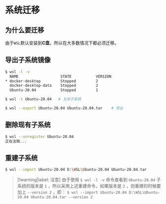 # 系统迁移

## 为什么要迁移

由于`WSL`默认安装到**C盘**，所以在大多数情况下都必须迁移。

## 导出子系统镜像

```bash
$ wsl -l -v
  NAME                   STATE           VERSION
* docker-desktop         Stopped         2
  docker-desktop-data    Stopped         2
  Ubuntu-20.04           Stopped         1

$ wsl -t Ubuntu-20.04   # 关闭子系统

$ wsl --export Ubuntu-20.04 Ubuntu-20.04.tar    # 导出
```

## 删除现有子系统

```bash
$ wsl --unregister Ubuntu-20.04
正在注销...
```

## 重建子系统

```bash
$ wsl --import Ubuntu-20.04 D:\WSL\Ubuntu-20.04 Ubuntu-20.04.tar
```

> [!warning|label: 注意]
> 由于使用 `$ wsl -l -v` 命令查看到 `Ubuntu-20.04` 子系统的版本是 `1` ，所以采用上述重建命令，如果版本是 `2` ，则重建的时候要加上 `--version 2` ，即： `$ wsl --import Ubuntu-20.04 D:\WSL\Ubuntu-20.04 Ubuntu-20.04.tar --version 2`
